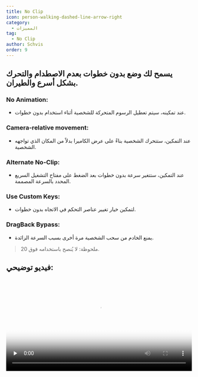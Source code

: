 ```yaml
---
title: No Clip
icon: person-walking-dashed-line-arrow-right
category:
  - المميزات
tag:
  - No Clip
author: Schvis
order: 9
---
```


## يسمح لك وضع بدون خطوات بعدم الاصطدام والتحرك بشكل أسرع والطيران.
### No Animation:
- عند تمكينه، سيتم تعطيل الرسوم المتحركة للشخصية أثناء استخدام بدون خطوات.
### Camera-relative movement:
- عند التمكين، ستتحرك الشخصية بناءً على عرض الكاميرا بدلاً من المكان الذي تواجهه الشخصية.
### Alternate No-Clip:
- عند التمكين، ستتغير سرعة بدون خطوات بعد الضغط على مفتاح التشغيل السريع المحدد بالسرعة المصممة.
### Use Custom Keys:
- لتمكين خيار تغيير عناصر التحكم في الاتجاه بدون خطوات.
### DragBack Bypass:
- يمنع الخادم من سحب الشخصية مرة أخرى بسبب السرعة الزائدة.

> ملحوظة: لا يُنصح باستخدامه فوق 20.

## فيديو توضيحي:

<video controls preload="none" width="100%" poster="https://nextcloud.atruicardona.xyz/s/rPa8iA5zkAQyZni/preview"><source src="https://nextcloud.atruicardona.xyz/s/rPa8iA5zkAQyZni/download" type="video/mp4"></video>

